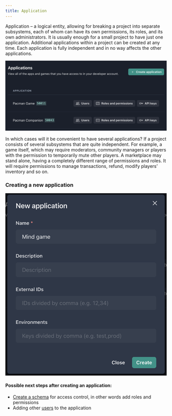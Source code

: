 ```yaml
---
title: Application
---
```


Application – a logical entity, allowing for breaking a project into separate subsystems, each of whom can have its own permissions, its roles, and its own administrators. It is usually enough for a small project to have just one application. Additional applications within a project can be created at any time. Each application is fully independent and in no way affects the other applications.

![Application list](./assets/app-list.png)

In which cases will it be convenient to have several applications? If a project consists of several subsystems that are quite independent. For example, a game itself, which may require moderators, community managers or players with the permission to temporarily mute other players. A marketplace may stand alone, having a completely different range of permissions and roles. It will require permissions to manage transactions, refund, modify players’ inventory and so on.

### Creating a new application

![Creating a new application](./assets/app-new.png)

#### Possible next steps after creating an application:

- [Create a schema](application-schema) for access control, in other words add roles and permissions
- Adding other [users](application-users) to the application
